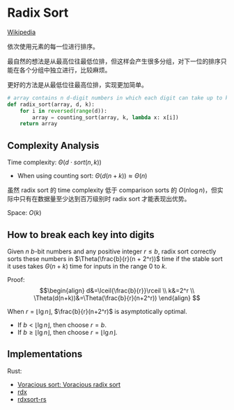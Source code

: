# Radix Sort
[Wikipedia](https://en.wikipedia.org/wiki/Radix_sort)

依次使用元素的每一位进行排序。

最自然的想法是从最高位往最低位排，但这样会产生很多分组，对下一位的排序只能在各个分组中独立进行，比较麻烦。

更好的方法是从最低位往最高位排，实现更加简单。

```python
# array contains n d-digit numbers in which each digit can take up to k possible values
def radix_sort(array, d, k):
    for i in reversed(range(d)):
        array = counting_sort(array, k, lambda x: x[i])
    return array
```

## Complexity Analysis
Time complexity: $\Theta(d\cdot sort(n, k))$
- When using counting sort: $\Theta(d(n+k))\approx \Theta(n)$

虽然 radix sort 的 time complexity 低于 comparison sorts 的 $O(n\log n)$，但实际中只有在数据量至少达到百万级别时 radix sort 才能表现出优势。

Space: $O(k)$

## How to break each key into digits
Given $n$ $b$-bit numbers and any positive integer $r\le b$, radix sort correctly sorts these numbers in $\Theta(\frac{b}{r}(n + 2^r))$ time if the stable sort it uses takes $\Theta(n+k)$ time for inputs in the range $0$ to $k$.

Proof:
$$\begin{align}
d&=\lceil{\frac{b}{r}}\rceil \\
k&=2^r \\
\Theta(d(n+k))&=\Theta(\frac{b}{r}(n+2^r))
\end{align}
$$

When $r=\lfloor \lg{n} \rfloor$, $\frac{b}{r}(n+2^r)$ is asymptotically optimal.
- If $b<\lfloor \lg{n}\rfloor$, then choose $r=b$.
- If $b\ge \lfloor \lg{n}\rfloor$, then choose $r=\lfloor \lg{n} \rfloor$.

## Implementations
Rust:
- [Voracious sort: Voracious radix sort](https://github.com/lakwet/voracious_sort)
- [rdx](https://docs.rs/rdx/latest/rdx/)
- [rdxsort-rs](https://github.com/crepererum/rdxsort-rs)
